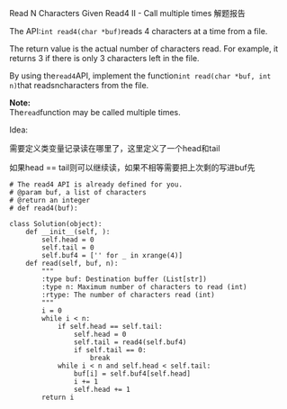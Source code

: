 Read N Characters Given Read4 II - Call multiple times 解题报告

The API:`int read4(char *buf)`reads 4 characters at a time from a file.

The return value is the actual number of characters read. For example, it returns 3 if there is only 3 characters left in the file.

By using the`read4`API, implement the function`int read(char *buf, int n)`that readsncharacters from the file.

**Note:**  
The`read`function may be called multiple times.

Idea:

需要定义类变量记录读在哪里了，这里定义了一个head和tail

如果head == tail则可以继续读，如果不相等需要把上次剩的写进buf先

```
# The read4 API is already defined for you.
# @param buf, a list of characters
# @return an integer
# def read4(buf):

class Solution(object):
    def __init__(self, ):
        self.head = 0
        self.tail = 0
        self.buf4 = ['' for _ in xrange(4)]
    def read(self, buf, n):
        """
        :type buf: Destination buffer (List[str])
        :type n: Maximum number of characters to read (int)
        :rtype: The number of characters read (int)
        """
        i = 0
        while i < n:
            if self.head == self.tail:
                self.head = 0
                self.tail = read4(self.buf4)
                if self.tail == 0:
                    break
            while i < n and self.head < self.tail:
                buf[i] = self.buf4[self.head]
                i += 1
                self.head += 1
        return i
```



